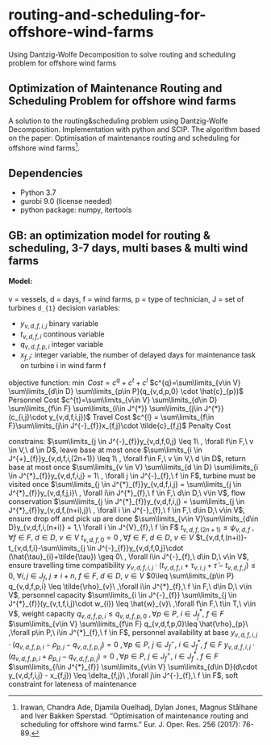 # routing-and-scheduling-for-offshore-wind-farms
Using Dantzig-Wolfe Decomposition to solve routing and scheduling problem for offshore wind farms

Optimization of Maintenance Routing and Scheduling Problem for offshore wind farms
---
A solution to the routing&scheduling problem using Dantzig-Wolfe Decomposition. Implementation with python and SCIP.
The algorithm based on the paper: Optimisation of maintenance routing and scheduling for offshore wind farms[^1]. 
[^1]: Irawan, Chandra Ade, Djamila Ouelhadj, Dylan Jones, Magnus Stålhane and Iver Bakken Sperstad. “Optimisation of maintenance routing and scheduling for offshore wind farms.” Eur. J. Oper. Res. 256 (2017): 76-89.

Dependencies
---
- Python 3.7
- gurobi 9.0 (license needed)
- python package: numpy, itertools


GB: an optimization model for routing & scheduling, 3-7 days, multi bases & multi wind farms
---
####  Model:
v = vessels, d = days, f = wind farms, p = type of technician, J = set of turbines
```d_{1}```
decision variables:  
- $y_{v,d,f,i,j}$ binary variable
- $t_{v,d,f,i}$ continous variable
- $q_{v,d,f,p,i}$ integer variable
- $x_{f,i}$: integer variable, the number of delayed days for maintenance task on turbine i in wind farm f

objective function:
$\min\ Cost=c^{q}+c^{t}+c^{l}$
$c^{q}=\sum\limits_{v\in V} \sum\limits_{d\in D} \sum\limits_{p\in P}(q_{v,d,p,0} \cdot \hat{c}_{p})$ Personnel Cost
$c^{t}=\sum\limits_{v\in V} \sum\limits_{d\in D} \sum\limits_{f\in F} \sum\limits_{i\in J^{*}} \sum\limits_{j\in J^{*}} (c_{i,j}\cdot y_{v,d,f,i,j})$ Travel Cost
$c^{l} = \sum\limits_{f\in F}\sum\limits_{j\in J^{-}_{f}}x_{f,j}\cdot \tilde{c}_{f,j}$ Penalty Cost

constrains:
$\sum\limits_{j \in J^{-}_{f}}y_{v,d,f,0,j} \leq 1\ , \forall f\in F,\ v \in V,\ d \in D$, leave base at most once
$\sum\limits_{i \in J^{+}_{f}}y_{v,d,f,i,(2n+1)} \leq 1\ , \forall f\in F,\ v \in V,\ d \in D$, return base at most once
$\sum\limits_{v \in V} \sum\limits_{d \in D} \sum\limits_{i \in J^{*}_{f}}y_{v,d,f,i,j} = 1\ , \forall j \in J^{-}_{f},\ f \in F$, turbine must be visited once
$\sum\limits_{j \in J^{*}_{f}}y_{v,d,f,i,j} = \sum\limits_{j \in J^{*}_{f}}y_{v,d,f,j,i}\ , \forall i\in J^{*}_{f},\ f \in F,\ d\in D,\ v\in V$, flow conservation
$\sum\limits_{j \in J^{*}_{f}}y_{v,d,f,i,j} = \sum\limits_{j \in J^{*}_{f}}y_{v,d,f,(n+i),j}\ , \forall i \in J^{-}_{f},\ f \in F,\ d\in D,\ v\in V$, ensure drop off and pick up are done
$\sum\limits_{v\in V}\sum\limits_{d\in D}y_{v,d,f,i,(n+i)} = 1,\ \forall i \in J^{V}_{f},\ f \in F$
$t_{v,d,f,(2n+1)} \leq \psi_{v,d,f}\ , \forall f \in F,\ d\in D,\ v\in V$
$t_{v,d,f,0}=0\ , \forall f \in F,\ d\in D,\ v\in V$
$t_{v,d,f,(n+i)}-t_{v,d,f,i}-\sum\limits_{j \in J^{-}_{f}}y_{v,d,f,0,j}\cdot (\hat{\tau}_{i}+\tilde{\tau}) \geq 0\ , \forall i\in J^{-}_{f},\ d\in D,\ v\in V$, ensure travelling time compatibility
$y_{v,d,f,i,j}\cdot (t_{v,d,f,i}+\tau_{v,i,j}+\tilde{\tau}-t_{v,d,f,j})\leq 0,\ \forall i,j\in J_{f},\ j\neq i+n,\ f \in F,\ d \in D,\ v\in V$
$0\leq \sum\limits_{p\in P} q_{v,d,f,p,i} \leq \tilde{\rho}_{v}\ ,\forall i\in J^{*}_{f},\ f \in F,\ d\in D,\ v\in V$, personnel capacity
$\sum\limits_{i \in J^{-}_{f}} \sum\limits_{j \in J^{*}_{f}}(y_{v,t,f,i,j}\cdot w_{i}) \leq \hat{w}_{v}\ ,\forall f\in F,\ t\in T,\ v\in V$, weight capacity
$q_{v,d,f,p,i}\leq q_{v,d,f,p,0}\ ,\forall p\in P,\ i\in J^{*}_{f},\ f \in F$
$\sum\limits_{v\in V} \sum\limits_{f\in F} q_{v,d,f,p,0}\leq \hat{\rho}_{p}\ ,\forall p\in P,\ i\in J^{*}_{f},\ f \in F$, personnel availability at base
$y_{v,d,f,i,j}\cdot (q_{v,d,f,p,i}-\rho_{p,j}-q_{v,d,f,p,j})=0\ ,\forall p\in P,\ j\in J^{-}_{f},\ i\in J^{*}_{f},\ f \in F$
$y_{v,d,f,i,j}\cdot (q_{v,d,f,p,i}+\rho_{p,j}-q_{v,d,f,p,j})=0\ ,\forall p\in P,\ j\in J^{+}_{f},\ i\in J^{*}_{f},\ f \in F$
$\sum\limits_{i\in J^{*}_{f}} \sum\limits_{v\in V} \sum\limits_{d\in D}(d\cdot y_{v,d,f,i,j} - x_{f,j}) \leq \delta_{f,j}\ ,\forall j\in J^{-}_{f},\ f \in F$, soft constraint for lateness of maintenance
